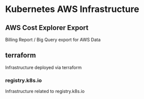 # Kubernetes AWS Infrastructure

## AWS Cost Explorer Export

Billing Report / Big Query export for AWS Data

## terraform

Infrastructure deployed via terraform

### registry.k8s.io

Infrastructure related to registry.k8s.io
